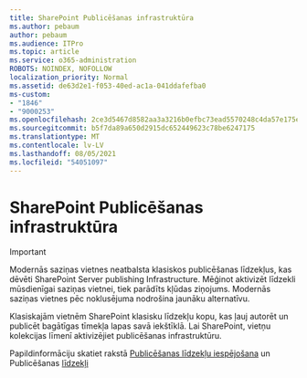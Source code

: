 ```yaml
---
title: SharePoint Publicēšanas infrastruktūra
ms.author: pebaum
author: pebaum
ms.audience: ITPro
ms.topic: article
ms.service: o365-administration
ROBOTS: NOINDEX, NOFOLLOW
localization_priority: Normal
ms.assetid: de63d2e1-f053-40ed-ac1a-041ddafefba0
ms-custom:
- "1846"
- "9000253"
ms.openlocfilehash: 2ce3d5467d8582aa3a3216b0efbc73ead5570248c4da57e175e0d4decc326f1c
ms.sourcegitcommit: b5f7da89a650d2915dc652449623c78be6247175
ms.translationtype: MT
ms.contentlocale: lv-LV
ms.lasthandoff: 08/05/2021
ms.locfileid: "54051097"
---
```

# <a name="sharepoint-publishing-infrastructure"></a>SharePoint Publicēšanas infrastruktūra

> [!IMPORTANT]
> Modernās saziņas vietnes neatbalsta klasiskos publicēšanas līdzekļus, kas dēvēti SharePoint Server publishing Infrastructure. Mēģinot aktivizēt līdzekli mūsdienīgai saziņas vietnei, tiek parādīts kļūdas ziņojums. Modernās saziņas vietnes pēc noklusējuma nodrošina jaunāku alternatīvu.

Klasiskajām vietnēm SharePoint klasisku līdzekļu kopu, kas ļauj autorēt un publicēt bagātīgas tīmekļa lapas savā iekštīklā. Lai SharePoint, vietņu kolekcijas līmenī aktivizējiet publicēšanas infrastruktūru.

Papildinformāciju skatiet rakstā [Publicēšanas līdzekļu iespējošana](https://support.office.com/article/Enable-publishing-features-479677A6-8B33-4AC7-907D-071C1C7E4518) un Publicēšanas [līdzekļi](https://support.office.com/article/Features-enabled-in-a-SharePoint-Online-publishing-site-3AB3810C-3C2C-4361-9D0E-0CBE666EA0B0?wt.mc_id=O365_Portal_MMaven#__toc336865553)
